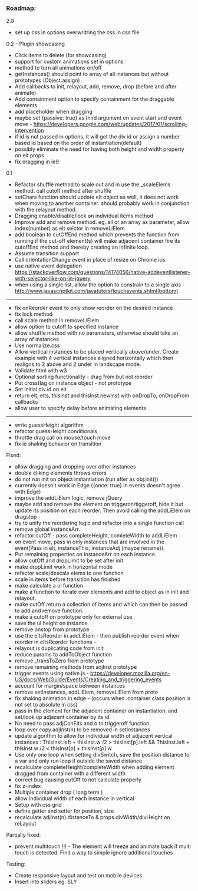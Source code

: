 ### Roadmap:

2.0
- set up css in options overwritring the css in css file

0.2 - Plugin showcasing
- Click items to delete (for showcasing)
- support for custom animations set in options
- method to turn all animations on/off
- getInstances() should point to array of all instances but without prototypes (Object.assign)
- Add callbacks to init, relayout, add, remove, drop (before and after animate)
- Add containment option to specify containment for the draggable elements.
- add placeholder when dragging
- maybe set {passive: true} as third argument on event start and event move - https://developers.google.com/web/updates/2017/01/scrolling-intervention
- if id is not passed in options, it will get the div id or assign a number based id based on the order of instantiation(default)
- possibly eliminate the need for having both height and width property on elt.props
- fix dragging in ie9

0.1
- Refactor shuffle method to scale out and in use the _scaleElems method, call cutoff method after shuffle
- setChars function should update elt object as well, it does not work when moving to another container. should probably work in conjunction with the relayout method.
- Dragging enable/disable/lock on individual items method
- Improve add and remove method. eg. all or an array as parameter, allow index(number) as elt selctor in removeLiElem
- add boolean to cutOffEnd method which prevents the function from running if the cut-off element(s) will make adjacent container fire its cutoffEnd method and thereby creating an infinite loop.
- Assume transition support
- Call orientationChange event in place of resize on Chrome ios
- use native event delegation https://stackoverflow.com/questions/14174056/native-addeventlistener-with-selector-like-on-in-jquery
- when using a single list, allow the option to constrain to a single axis - http://www.javascriptkit.com/javatutors/touchevents.shtml(bottom)
----------------------------------------------------------------------------------------------------------------------------
- fix onReorder event to only show reorder on the desired instance
- fix lock method
- call scale method in removeLiElem
- allow option to cutoff to specified instance
- allow shuffle method with no parameters, otherwise should take an array of instances
- Use normalize.css
- Allow vertical instances to be placed vertically above/under. Create example with 4 vertical instances aligned horizontally which then realigns to 2 above and 2 under in landscape mode.
- Validate html with w3
- Optional sorting functionality - drag from but not reorder
- Put crossflag on instance object - not prototype
- Set initial div.id on elt
- return elt, elts, thisInst and thisInst.newInst with onDropTo, onDropFrom callbacks
- allow user to specify delay before animating elements
-------------------------------------------------------------------------------------------------------------------------------
- write guessHeight algorithm
- refactor guessHeight conditionals
- throttle drag call on mouse/touch move
- fix ie shaking behavior on transition


Fixed:
- allow dragging and dropping over other instances 
- double cliking elements throws errors 
- do not run init on object instantiation (run after as obj.init())
- currently doesn't work in Edge  ({once: true} in events doesn't agree with Edge)
- improve the addLiElem logic, remove jQuery
- maybe add and remove the element on triggeron/tiggeroff, hide it but update its position on each reorder. Then avoid calling the addLiElem on dragstop - 
- try to unify the reordering logic and refactor into a single function call
- remove global instanceArr. 
- refactor cutOff - pass completeHeight, comleteWidth to addLiElem
- on event move, pass in only instances that are involved in the event(Pass in elt, instanceThis, instanceAdj (maybe rename)). 
- Put remaining properties on instanceArr on each instance. 
- allow cutOff and dropLimit to be set after init
- make dropLimit work in horizontal mode
- refactor scale/descale elems to one function 
- scale in items before transition has finished 
- make calculate a ul function
- make a function to iterate  over elements and add to object as in init and relayout.
- make cutOff return a collection of items and which can then be passed to add and remove function. 
- make a cutoff on prototype only for external use
- save the ul height on instance
- remove onstop from prototype
- use the eltsReorder in addLiElem - then publish reorder event when reorder in eltsReorder functions - 
- relayout is duplicating code from init
- reduce params to addToObject function 
- remove _transToZero from prototype
- remove remaining methods from adjInst prototype
- trigger events using native js - https://developer.mozilla.org/en-US/docs/Web/Guide/Events/Creating_and_triggering_events 
- account for margin/space  between instances
- remove setInstances, addLiElem, removeLiElem from proto 
- fix shaking animation in edge -  (occurs when .container class position is not set to absolute in css)
- pass in the element for the adjacent container on instantiation, and set/look up adjacent container by its id 
- No need to pass adjConElts and o to triggeroff function
- loop over copy.adjInst(n) to be removed in setInstances
- update algorithm to allow for individual width of adjacent vertical instances :
ThisInst.left + thisInst.w /2 > thisInst[p].left && ThisInst.left + thisInst.w /2 < thisInst[p] + thisInst[p].w
- Use only one loop when setting divSwitch, save the position distance to a var and only run loop if outside the saved distance
- recalculate completeHeight/completeWidth when adding element dragged from container with a different width
- correct bug causing cutOff to not calculate properly
- fix z-index
- Multiple container drop ( long term ) 
- allow individual width of each instance in vertical
- Setup with css grid
- define getter and setter for position, size
- recalculate adjInst(n).distanceTo & props.divWidth/divHeight on reLayout

Partially fixed:
- prevent multitouch !!! - The element will freeze and animate back if multi touch is detected. Find a way to simple ignore additional touches

Testing:
- Create responsive layout and test on mobile devices
- Insert into sliders eg. SLY